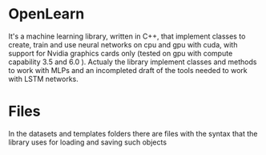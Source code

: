 # OpenLearn
It's a machine learning library, written in C++, that implement classes to create, train and use neural networks on cpu and gpu with cuda, with support for Nvidia graphics cards only (tested on gpu with compute capability 3.5 and 6.0 ).
Actualy  the library implement classes and methods to work with MLPs and an incompleted draft of the tools needed to work with LSTM networks.

# Files
In the datasets and templates folders there are files with the syntax that the library uses for loading and saving such objects

